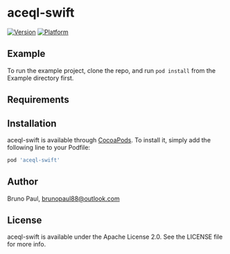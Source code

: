 # aceql-swift

[![Version](https://img.shields.io/cocoapods/v/aceql-swift.svg?style=flat)](http://cocoapods.org/pods/aceql-swift)
[![Platform](https://img.shields.io/cocoapods/p/aceql-swift.svg?style=flat)](http://cocoapods.org/pods/aceql-swift)

## Example

To run the example project, clone the repo, and run `pod install` from the Example directory first.

## Requirements

## Installation

aceql-swift is available through [CocoaPods](http://cocoapods.org). To install
it, simply add the following line to your Podfile:

```ruby
pod 'aceql-swift'
```

## Author

Bruno Paul, brunopaul88@outlook.com

## License

aceql-swift is available under the Apache License 2.0. See the LICENSE file for more info.
